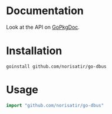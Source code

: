 Documentation
=============

Look at the API on [GoPkgDoc](gopkgdoc.appspot.com/pkg/github.com/norisatir/go-dbus).

Installation
============

    goinstall github.com/norisatir/go-dbus

Usage
=====

```go
import "github.com/norisatir/go-dbus"
```
